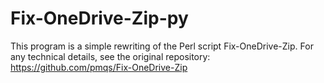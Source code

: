 # Fix-OneDrive-Zip-py
This program is a simple rewriting of the Perl script Fix-OneDrive-Zip. For any technical details, see the original repository: https://github.com/pmqs/Fix-OneDrive-Zip
